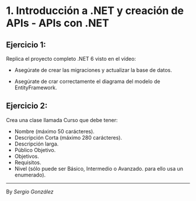 # 1. Introducción a .NET y creación de APIs - APIs con .NET 

## Ejercicio 1:

Replica el proyecto completo .NET 6 visto en el vídeo:
* Asegúrate de crear las migraciones y actualizar la base de datos.

* Asegúrate de crar correctamente el diagrama del modelo de EntityFramework.

## Ejercicio 2:

Crea una clase llamada Curso que debe tener:
* Nombre (máximo 50 carácteres).
* Descripción Corta (máximo 280 carácteres).
* Descripción larga.
* Público Objetivo.
* Objetivos.
* Requisitos.
* Nivel (sólo puede ser Básico, Intermedio o Avanzado. para ello usa un enumerado).


---
By _Sergio González_